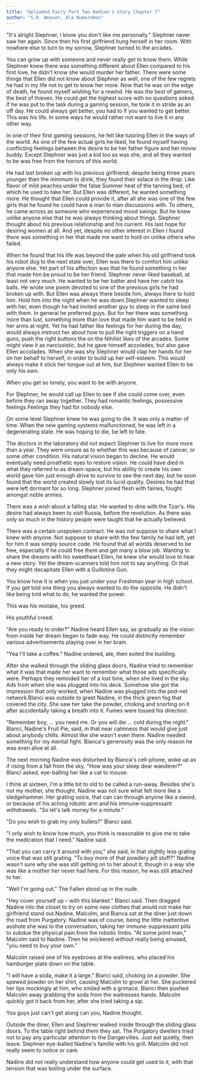 ```yaml
---
title: "Uploaded Fairy Part Two Nadine's Story Chapter 7"
author: "S.R. Weaver, Ala NumeroHex"
---
```

"It's alright Slephner, I know you don't like me personally." Slephner never saw her again. Since then his first girlfriend hung herself in her room. With nowhere else to turn to my sorrow, Slephner turned to the arcades.

You can grow up with someone and never really get to know them. While Slephner knew there was something different about Ellen compared to his first love, he didn't know she would murder her father. There were some things that Ellen did not know about Slephner as well, one of the few regrets he had in my life not to get to know her more. Now that he was on the edge of death, he found myself wishing for a rewind. He was the best of gamers, the best of thieves. He could get the highest score with no questions asked. If he was put to the task during a gaming session, he took it in stride as an off day. He could always get better, you had to if you wanted to get better. This was his life. In some ways he would rather not want to live it in any other way.

In one of their first gaming sessions, he felt like tutoring Ellen in the ways of the world. As one of the few actual girls he liked, he found myself having conflicting feelings between the desire to be her father figure and her movie buddy. Except Slephner was just a kid too as was she, and all they wanted to be was free from the horrors of this world.

He had last broken up with his previous girlfriend; despite being three years younger than the minimum to drink, they found their solace in the drop. Like flavor of mild peaches under the false Summer heat of the tanning bed, of which he used to take her. But Ellen was different, he wanted something more. He thought that Ellen could provide it, after all she was one of the few girls that he found he could have a man to man discussions with. To others, he came across as someone who experienced mood swings. But he knew unlike anyone else that he was always thinking about things. Slephner thought about his previous relationship and his current. His last hope for desiring women at all. And yet, despite no other interest in Ellen I found there was something in her that made me want to hold on unlike others who failed.

When he found that his life was beyond the pale when his old girlfriend took his robot dog to the next state over, Ellen was there to comfort him unlike anyone else. Yet part of his affection was that he found something in her that made him be proud to be her friend. Slephner never liked baseball, at least not very much. He wanted to be her batter and have her catch his balls. He wrote one poem devoted to one of the previous girls he had broken up with. But Ellen was always there beside him, always there to hold him. Hold him into the night when he was down.Slephner wanted to sleep with her, even though he had invited another guy to sleep in the same bed with them. In general he preferred guys. But for her there was something more than lust, something more than love that made him want to be held in her arms at night. Yet he had father like feelings for her during the day, would always instruct her about how to pull the right triggers on a hand guns, push the right buttons the on the Nihilist likes of the arcades. Some might view it as narcissistic, but he gave himself accolades, but also gave Ellen accolades. When she was shy Slephner would clap her hands for her on her behalf to herself, in order to build up her self-esteem. This would always make it stick her tongue out at him, but Slephner wanted Ellen to be only his own.

When you get so lonely, you want to be with anyone.

For Slephner, he would call up Ellen to see if she could come over, even before they ran away together. They had romantic feelings, possessive feelings.Feelings they had for nobody else.

On some level Slephner knew he was going to die. It was only a matter of time. When the new gaming systems malfunctioned, he was left in a degenerating state. He was hoping to die, be left to fate.

The doctors in the laboratory did not expect Slephner to live for more more than a year. They were unsure as to whether this was because of cancer, or some other condition. His natural vision began to decline. He would eventually need prosthetic eyes to restore vision. He could have died in what they referred to as dream-space, but his ability to create his own world gave him just enough drive to survive to see the next day, but he soon found that the world created slowly lost its lucid quality. Desires he had that were left dormant for so long. Slephner joined flesh with fairies, fought amongst noble armies.

There was a wish about a falling star. He wanted to dine with the Tzar's. His desire had always been to visit Russia, before the revolution. As there was only so much in the history people were taught that he actually believed.

There was a certain unspoken contract. He was not suppose to share what I knew with anyone. Not suppose to share with the few family he had left, yet for him it was simply source code. He found that all worlds deserved to be free, especially if he could free them and get many a blow job. Wanting to share the dreams with his sweetheart Ellen, he knew she would love to hear a new story. Yet the dream-scanners told him not to say anything. Or that they might decapitate Ellen with a Guillotine Gun.

You know how it is when you just under your Freshman year in high school. If you get told one thing you always wanted to do the opposite. He didn't like being told what to do, he wanted the power.

This was his mistake, his greed.

His youthful creed.

"Are you ready to order?" Nadine heard Ellen say, as gradually as the vision from inside her dream began to fade way. He could distinctly remember various advertisements playing over in her brain.

"Yea I'll take a coffee." Nadine ordered, ate, then exited the building.

After she walked through the sliding glass doors, Nadine tried to remember what it was that made her want to remember what those ads specifically were. Perhaps they reminded her of a lost time, when she lived in the sky. Ads from when she was plugged into his deck. Somehow she got the impression that only worked, when Nadine was plugged into the pod-net network.Blanci was outside to greet Nadine, in the thick green fog that covered the city. She saw her take the powder, choking and snorting on it after accidentally taking a breath into it. Fumes were tossed his direction.

"Remember boy, ... you need me. Or you will die ... cold during the night." Blanci, Nadine's Fruit Pie, said, in that near calmness that would give just about anybody chills. Almost like she wasn't even there. Nadine needed something for my mental fight. Bianca's generosity was the only reason he was even alive at all.

The next morning Nadine was disturbed by Bianca's cell-phone, woke up as if rising from a fall from the sky. "How was your sleep dear wanderer?" Blanci asked, eye-balling her like a cat to mouse.

I think at sixteen, I'm a little bit to old to be called a run-away. Besides she's not my mother, she thought. Nadine was not sure what felt more like a sledgehammer. Her grating voice, that can can through anyone like a sword, or because of his aching robotic arm and his immune-suppressant withdrawals. "So let's talk money for a minute."

"Do you wish to grab my only bullets?" Blanci said.

"I only wish to know how much, you think is reasonable to give me to take the medication that I need." Nadine said.

"That you can carry it around with you," she said, in that slightly less grating voice that was still grating. "To buy more of that powdery pill stuff?" Nadine wasn't sure why she was still getting on to her about it, though in a way she was like a mother her never had here. For this reason, he was still attached to her.

"Well I'm going out." The Fallen stood up in the nude.

"Hey cover yourself up – with this blanket." Blanci said. Then dragged Nadine into the closet to try on some new clothes that would not make her girlfriend stand out.Nadine, Malcolm, and Bianca sat at the diner just down the road from Purgatory. Nadine was of course, being the little inattentive asshole she was to the conversation, taking her immune-suppressant pills to subdue the physical pain from the robotic limbs. "At some point man," Malcolm said to Nadine. Then he snickered without really being amused, "you need to buy your own."

Malcolm raised one of his eyebrows at the waitress, who placed his hamburger plate down on the table.

"I will have a soda, make it a large." Blanci said, choking on a powder. She spewed powder on her shirt, causing Malcolm to growl at her. She puckered her lips mockingly at him, who smiled with a grimace. Blanci then pushed Malcolm away grabbing the soda from the waitresses hands. Malcolm quickly got it back from her, after she tried taking a sip.

You guys just can't get along can you, Nadine thought.

Outside the diner, Ellen and Slephner walked inside through the sliding glass doors. To the table right behind them they sat. The Purgatory dwellers tried not to pay any particular attention to the Dangervilles. Just eat quietly, then leave. Slephner eye-balled Nadine's famille with his grill. Malcolm did not really seem to notice or care.

Nadine did not really understand how anyone could get used to it, with that tension that was boiling under the surface.

